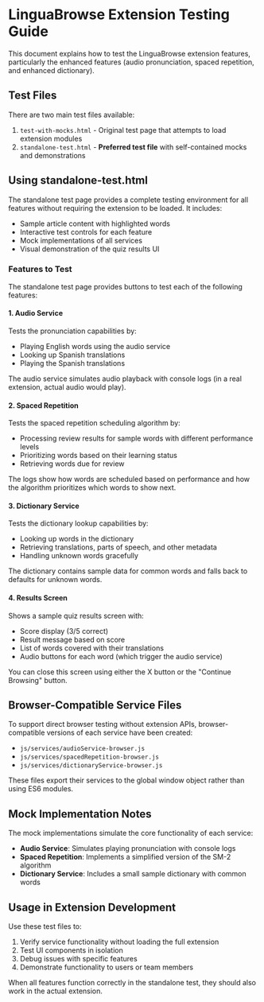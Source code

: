 # LinguaBrowse Extension Testing Guide

This document explains how to test the LinguaBrowse extension features, particularly the enhanced features (audio pronunciation, spaced repetition, and enhanced dictionary).

## Test Files

There are two main test files available:

1. `test-with-mocks.html` - Original test page that attempts to load extension modules
2. `standalone-test.html` - **Preferred test file** with self-contained mocks and demonstrations

## Using standalone-test.html

The standalone test page provides a complete testing environment for all features without requiring the extension to be loaded. It includes:

- Sample article content with highlighted words
- Interactive test controls for each feature
- Mock implementations of all services
- Visual demonstration of the quiz results UI

### Features to Test

The standalone test page provides buttons to test each of the following features:

#### 1. Audio Service

Tests the pronunciation capabilities by:
- Playing English words using the audio service
- Looking up Spanish translations
- Playing the Spanish translations

The audio service simulates audio playback with console logs (in a real extension, actual audio would play).

#### 2. Spaced Repetition

Tests the spaced repetition scheduling algorithm by:
- Processing review results for sample words with different performance levels
- Prioritizing words based on their learning status
- Retrieving words due for review

The logs show how words are scheduled based on performance and how the algorithm prioritizes which words to show next.

#### 3. Dictionary Service

Tests the dictionary lookup capabilities by:
- Looking up words in the dictionary
- Retrieving translations, parts of speech, and other metadata
- Handling unknown words gracefully

The dictionary contains sample data for common words and falls back to defaults for unknown words.

#### 4. Results Screen

Shows a sample quiz results screen with:
- Score display (3/5 correct)
- Result message based on score
- List of words covered with their translations
- Audio buttons for each word (which trigger the audio service)

You can close this screen using either the X button or the "Continue Browsing" button.

## Browser-Compatible Service Files

To support direct browser testing without extension APIs, browser-compatible versions of each service have been created:

- `js/services/audioService-browser.js`
- `js/services/spacedRepetition-browser.js`
- `js/services/dictionaryService-browser.js`

These files export their services to the global window object rather than using ES6 modules.

## Mock Implementation Notes

The mock implementations simulate the core functionality of each service:

- **Audio Service**: Simulates playing pronunciation with console logs
- **Spaced Repetition**: Implements a simplified version of the SM-2 algorithm
- **Dictionary Service**: Includes a small sample dictionary with common words

## Usage in Extension Development

Use these test files to:
1. Verify service functionality without loading the full extension
2. Test UI components in isolation
3. Debug issues with specific features
4. Demonstrate functionality to users or team members

When all features function correctly in the standalone test, they should also work in the actual extension.
